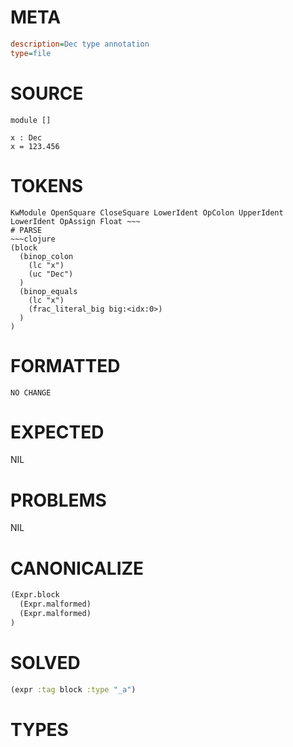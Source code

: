 # META
~~~ini
description=Dec type annotation
type=file
~~~
# SOURCE
~~~roc
module []

x : Dec
x = 123.456
~~~
# TOKENS
~~~text
KwModule OpenSquare CloseSquare LowerIdent OpColon UpperIdent LowerIdent OpAssign Float ~~~
# PARSE
~~~clojure
(block
  (binop_colon
    (lc "x")
    (uc "Dec")
  )
  (binop_equals
    (lc "x")
    (frac_literal_big big:<idx:0>)
  )
)
~~~
# FORMATTED
~~~roc
NO CHANGE
~~~
# EXPECTED
NIL
# PROBLEMS
NIL
# CANONICALIZE
~~~clojure
(Expr.block
  (Expr.malformed)
  (Expr.malformed)
)
~~~
# SOLVED
~~~clojure
(expr :tag block :type "_a")
~~~
# TYPES
~~~roc
~~~
